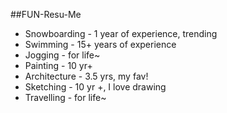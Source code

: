 ##FUN-Resu-Me

* Snowboarding - 1 year of experience, trending
* Swimming - 15+ years of experience
* Jogging - for life~
* Painting - 10 yr+
* Architecture - 3.5 yrs, my fav!
* Sketching - 10 yr +, I love drawing
* Travelling - for life~
